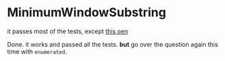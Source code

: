 # MinimumWindowSubstring

it passes most of the tests, except [this oen](https://leetcode.com/submissions/detail/615802462/testcase/)

Done. it works and passed all the tests. **but** go over the question again this time with `enumerated`.
